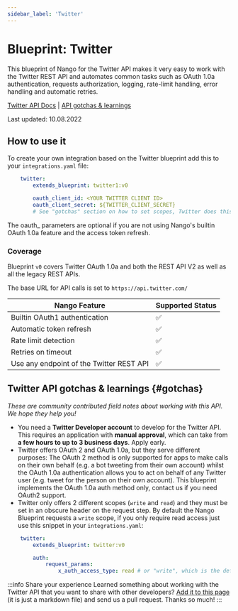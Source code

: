 ```yaml
---
sidebar_label: 'Twitter'
---
```


# Blueprint: Twitter

This blueprint of Nango for the Twitter API makes it very easy to work with the Twitter REST API and automates common tasks such as OAuth 1.0a authentication, requests authorization, logging, rate-limit handling, error handling and automatic retries.

[Twitter API Docs](https://developer.twitter.com/en/docs/platform-overview)  |  [API gotchas & learnings](#gotchas)

Last updated: 10.08.2022

## How to use it
To create your own integration based on the Twitter blueprint add this to your `integrations.yaml` file:

```yaml title=integrations.yaml
    twitter:
        extends_blueprint: twitter1:v0

        oauth_client_id: <YOUR TWITTER CLIENT ID>
        oauth_client_secret: ${TWITTER_CLIENT_SECRET}
        # See "gotchas" section on how to set scopes, Twitter does this in a non-standard way
```
The oauth_ parameters are optional if you are not using Nango's builtin OAuth 1.0a feature and the access token refresh.

### Coverage
Blueprint `v0` covers Twitter OAuth 1.0a and both the REST API V2 as well as all the legacy REST APIs.

The base URL for API calls is set to `https://api.twitter.com/`

| Nango Feature | Supported Status | 
|---|---|
| Builtin OAuth1 authentication | ✅  |
| Automatic token refresh | ✅  | 
| Rate limit detection | ✅ |
| Retries on timeout | ✅ |
| Use any endpoint of the Twitter REST API | ✅ |

## Twitter API gotchas & learnings {#gotchas}
_These are community contributed field notes about working with this API. We hope they help you!_

- You need a **Twitter Developer account** to develop for the Twitter API. This requires an application with **manual approval**, which can take from **a few hours to up to 3 business days**. Apply early.
- Twitter offers OAuth 2 and OAuth 1.0a, but they serve different purposes: The OAuth 2 method is only supported for apps to make calls on their own behalf (e.g. a bot tweeting from their own account) whilst the OAuth 1.0a authentication allows you to act on behalf of any Twitter user (e.g. tweet for the person on their own account). This blueprint implements the OAuth 1.0a auth method only, contact us if you need OAuth2 support.
- Twitter only offers 2 different scopes (`write` and `read`) and they must be set in an obscure header on the request step. By default the Nango Blueprint requests a `write` scope, if you only require read access just use this snippet in your `integrations.yaml`:
```yaml title=integrations.yaml
    twitter:
        extends_blueprint: twitter:v0

        auth:
            request_params:
                x_auth_access_type: read # or "write", which is the default in the blueprint
```

:::info Share your experience
Learned something about working with the Twitter API that you want to share with other developers? [Add it to this page](https://github.com/NangoHQ/nango/edit/main/docs/docs/blueprint-catalog/blueprint-twitter.md) (it is just a markdown file) and send us a pull request. Thanks so much!
:::